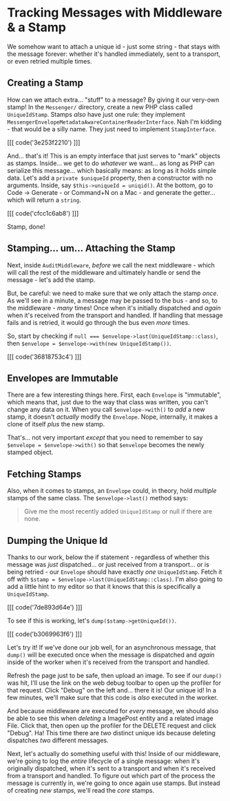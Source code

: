 # Tracking Messages with Middleware & a Stamp

We somehow want to attach a unique id - just some string - that stays with the
message forever: whether it's handled immediately, sent to a transport, or even
retried multiple times.

## Creating a Stamp

How can we attach extra... "stuff" to a message? By giving it our very-own stamp!
In the `Messenger/` directory, create a new PHP class called `UniqueIdStamp`. Stamps
*also* have just one rule: they implement
`MessengerEnvelopeMetadataAwareContainerReaderInterface`. Nah I'm kidding - that
would be a silly name. They just need to implement `StampInterface`.

[[[ code('3e253f2210') ]]]

And... that's it! This is an empty interface that just serves to "mark" objects
as stamps. Inside... we get to do *whatever* we want... as long as PHP can serialize
this message... which basically means: as long as it holds simple data. Let's add
a `private $uniqueId` property, then a constructor with no arguments. Inside, say
`$this->uniqueId = uniqid()`. At the bottom, go to Code -> Generate - or Command+N
on a Mac - and generate the getter... which will return a `string`.

[[[ code('cfcc1c6ab8') ]]]

Stamp, done!

## Stamping... um... Attaching the Stamp

Next, inside `AuditMiddleware`, *before* we call the next middleware - which will
call the rest of the middleware and ultimately handle or send the message - let's
add the stamp.

But, be careful: we need to make sure that we only attach the stamp *once*. As we'll
see in a minute, a message may be passed to the bus - and so, to the middleware -
*many* times! Once when it's initially dispatched and *again* when it's received
from the transport and handled. If handling that message fails and is retried, it
would go through the bus even *more* times.

So, start by checking if `null === $envelope->last(UniqueIdStamp::class)`, then
`$envelope = $envelope->with(new UniqueIdStamp())`.

[[[ code('36818753c4') ]]]

## Envelopes are Immutable

There are a few interesting things here. First, each `Envelope` is "immutable",
which means that, just due to the way that class was written, you can't change any
data on it. When you call `$envelope->with()` to *add* a new stamp, it doesn't
*actually* modify the `Envelope`. Nope, internally, it makes a clone of itself *plus*
the new stamp.

That's... not very important *except* that you need to remember to say
`$envelope = $envelope->with()` so that `$envelope` becomes the newly stamped object.

## Fetching Stamps

Also, when it comes to stamps, an `Envelope` could, in theory, hold *multiple*
stamps of the same class. The `$envelope->last()` method says:

> Give me the most recently added `UniqueIdStamp` or null if there are none.

## Dumping the Unique Id

Thanks to our work, below the if statement - regardless of whether this message
was *just* dispatched... or just received from a transport... or is being retried -
our `Envelope` should have exactly *one* `UniqueIdStamp`. Fetch it off with
`$stamp = $envelope->last(UniqueIdStamp::class)`. I'm also going to add a little
hint to my editor so that it knows that this is specifically a `UniqueIdStamp`.

[[[ code('7de893d64e') ]]]

To see if this is working, let's `dump($stamp->getUniqueId())`.

[[[ code('b3069963f6') ]]]

Let's try it! If we've done our job well, for an asynchronous message, that `dump()`
will be executed once when the message is dispatched and *again* inside of the
worker when it's received from the transport and handled.

Refresh the page just to be safe, then upload an image. To see if our `dump()` was
hit, I'll use the link on the web debug toolbar to open up the profiler for that
request. Click "Debug" on the left and... there it is! Our unique id! In a
few minutes, we'll make sure that this code is *also* executed in the worker.

And because middleware are executed for *every* message, we should also be able to
see this when *deleting* a ImagePost entity and a related image File. Click that, then open up the profiler for the
DELETE request and click "Debug". Ha! This time there are *two* distinct unique
ids because deleting dispatches *two* different messages.

Next, let's actually do something useful with this! Inside of our middleware, we're
going to log the *entire* lifecycle of a single message: when it's originally
dispatched, when it's sent to a transport and when it's received from a transport
and handled. To figure out which part of the process the message is currently in,
we're going to once again use stamps. But instead of creating *new* stamps, we'll
read the *core* stamps.
